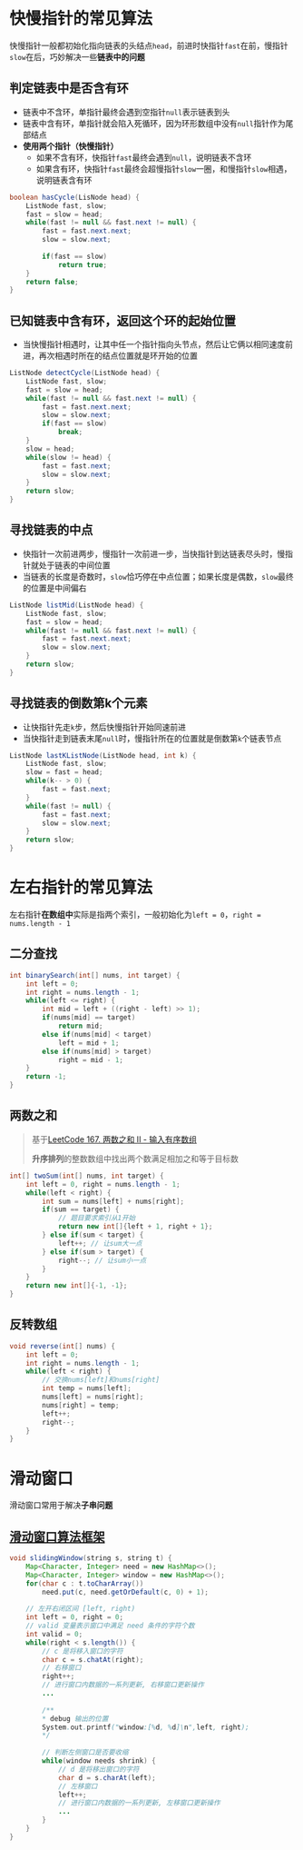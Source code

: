 # 快慢指针的常见算法

快慢指针一般都初始化指向链表的头结点`head`，前进时快指针`fast`在前，慢指针`slow`在后，巧妙解决一些**链表中的问题**

## 判定链表中是否含有环

- 链表中不含环，单指针最终会遇到空指针`null`表示链表到头
- 链表中含有环，单指针就会陷⼊死循环，因为环形数组中没有`null`指针作为尾部结点
- **使用两个指针（快慢指针）**
  - 如果不含有环，快指针`fast`最终会遇到`null`，说明链表不含环
  - 如果含有环，快指针`fast`最终会超慢指针`slow`⼀圈，和慢指针`slow`相遇，说明链表含有环

```java
boolean hasCycle(LisNode head) {
    ListNode fast, slow;
    fast = slow = head;
    while(fast != null && fast.next != null) {
        fast = fast.next.next;
        slow = slow.next;
        
        if(fast == slow)
            return true;
    }
    return false;
}
```

## 已知链表中含有环，返回这个环的起始位置

- 当快慢指针相遇时，让其中任⼀个指针指向头节点，然后让它俩以相同速度前进，再次相遇时所在的结点位置就是环开始的位置

```java
ListNode detectCycle(ListNode head) {
    ListNode fast, slow;
    fast = slow = head;
    while(fast != null && fast.next != null) {
        fast = fast.next.next;
        slow = slow.next;
        if(fast == slow)
            break;
    }
    slow = head;
    while(slow != head) {
        fast = fast.next;
        slow = slow.next;
    }
    return slow;
}
```

## 寻找链表的中点

- 快指针一次前进两步，慢指针一次前进一步，当快指针到达链表尽头时，慢指针就处于链表的中间位置
- 当链表的长度是奇数时，`slow`恰巧停在中点位置；如果长度是偶数，`slow`最终的位置是中间偏右

```java
ListNode listMid(ListNode head) {
    ListNode fast, slow;
    fast = slow = head;
    while(fast != null && fast.next != null) {
        fast = fast.next.next;
        slow = slow.next;
    }
    return slow;
}
```

## 寻找链表的倒数第k个元素

- 让快指针先走`k`步，然后快慢指针开始同速前进
- 当快指针走到链表末尾`null`时，慢指针所在的位置就是倒数第`k`个链表节点

```java
ListNode lastKListNode(ListNode head, int k) {
    ListNode fast, slow;
    slow = fast = head;
    while(k-- > 0) {
        fast = fast.next;
    }
    while(fast != null) {
        fast = fast.next;
        slow = slow.next;
    }
    return slow;
}
```

# 左右指针的常见算法

左右指针**在数组中**实际是指两个索引，一般初始化为`left = 0`，`right = nums.length - 1`

## 二分查找

```java
int binarySearch(int[] nums, int target) {
    int left = 0;
    int right = nums.length - 1;
    while(left <= right) {
        int mid = left + ((right - left) >> 1);
        if(nums[mid] == target)
            return mid;
        else if(nums[mid] < target)
            left = mid + 1;
        else if(nums[mid] > target)
            right = mid - 1;
    }
    return -1;
}
```

## 两数之和

> 基于[LeetCode 167. 两数之和 II - 输入有序数组](https://leetcode-cn.com/problems/two-sum-ii-input-array-is-sorted/)
>
> **升序排列**的整数数组中找出两个数满足相加之和等于目标数

```java
int[] twoSum(int[] nums, int target) {
    int left = 0, right = nums.length - 1;
    while(left < right) {
        int sum = nums[left] + nums[right];
        if(sum == target) {
            // 题目要求索引从1开始
            return new int[]{left + 1, right + 1};
        } else if(sum < target) {
            left++; // 让sum大一点
        } else if(sum > target) {
            right--; // 让sum小一点
        }
    }
    return new int[]{-1, -1};
}
```

## 反转数组

```java
void reverse(int[] nums) {
    int left = 0;
    int right = nums.length - 1;
    while(left < right) {
        // 交换nums[left]和nums[right]
        int temp = nums[left];
        nums[left] = nums[right];
        nums[right] = temp;
        left++;
        right--;
    }
}
```

# 滑动窗口

滑动窗口常用于解决**子串问题**

## [滑动窗口算法框架](https://mp.weixin.qq.com/s/ioKXTMZufDECBUwRRp3zaA)

```java
void slidingWindow(string s, string t) {
    Map<Character, Integer> need = new HashMap<>();
    Map<Character, Integer> window = new HashMap<>();
    for(char c : t.toCharArray())
        need.put(c, need.getOrDefault(c, 0) + 1);
    
    // 左开右闭区间 [left, right)
    int left = 0, right = 0;
    // valid 变量表示窗口中满足 need 条件的字符个数
    int valid = 0;
    while(right < s.length()) {
        // c 是将移入窗口的字符
        char c = s.chatAt(right);
        // 右移窗口
        right++;
        // 进行窗口内数据的一系列更新, 右移窗口更新操作
        ...
        
        /**
        * debug 输出的位置
        System.out.printf("window:[%d, %d]\n",left, right);
        */
        
        // 判断左侧窗口是否要收缩
        while(window needs shrink) {
            // d 是将移出窗口的字符
            char d = s.charAt(left);
            // 左移窗口
            left++;
            // 进行窗口内数据的一系列更新, 左移窗口更新操作
            ...
        }
    }
}
```
